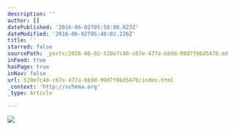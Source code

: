 ```yaml
---
description: ''
author: []
datePublished: '2016-06-02T05:50:00.823Z'
dateModified: '2016-06-02T05:48:02.226Z'
title: ''
starred: false
sourcePath: _posts/2016-06-02-520e7c40-c67e-477a-bb9d-99d7f86d5470.md
inFeed: true
hasPage: true
inNav: false
url: 520e7c40-c67e-477a-bb9d-99d7f86d5470/index.html
_context: 'http://schema.org'
_type: Article

---
```

![](https://the-grid-user-content.s3-us-west-2.amazonaws.com/4d383ee0-0f72-464d-adbb-0705b4a4a65c.jpg)
